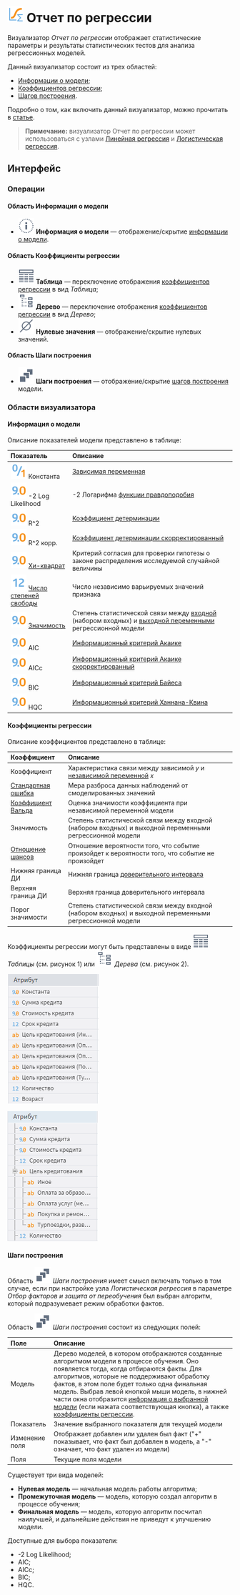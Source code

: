 # ![](../../images/icons/view_types/logregressreport_default.svg) Отчет по регрессии

Визуализатор *Отчет по регрессии* отображает статистические параметры и результаты статистических тестов для анализа регрессионных моделей.

Данный визуализатор состоит из трех областей:

* [Информации о модели](#informatsiya-o-modeli);
* [Коэффициентов регрессии](#koeffitsienty-regressii);
* [Шагов построения](#shagi-postroeniya).

Подробно о том, как включить данный визуализатор, можно прочитать в [статье](../README.md).

>**Примечание:** визуализатор Отчет по регрессии может использоваться с узлами [Линейная регрессия](../../processors/datamining/linear-regression) и [Логистическая регрессия](../../processors/datamining/logistic-regression/README.md).

## Интерфейс

### Операции

#### Область Информация о модели

* ![](../../images/icons/toolbar-controls_18x18/toolbar-controls_18x18_info_default.svg) **Информация о модели** — отображение/скрытие [информации о модели](#informatsiya-o-modeli).

#### Область Коэффициенты регрессии

* ![](../../images/icons/toolbar-controls_18x18/toolbar-controls_18x18_table-view_default.svg) **Таблица** — переключение отображения [коэффициентов регрессии](#koeffitsienty-regressii) в вид *Таблица*;
* ![](../../images/icons/toolbar-controls_18x18/toolbar-controls_18x18_tree_default.svg) **Дерево** — переключение отображения [коэффициентов регрессии](#koeffitsienty-regressii) в вид *Дерево*;
* ![](../../images/icons/toolbar-controls_18x18/toolbar-controls_18x18_zero_default.svg) **Нулевые значения** — отображение/скрытие нулевых значений.

#### Область Шаги построения

* ![](../../images/icons/toolbar-controls_18x18/toolbar-controls_18x18_building-steps_default.svg) **Шаги построения** — отображение/скрытие [шагов построения](#shagi-postroeniya) модели.

### Области визуализатора

#### Информация о модели

Описание показателей модели представлено в таблице:

|Показатель|Описание|
|:------------------------|:-----------------------------------------------|
|![Логический](../../images/icons/datatype_18/datatype_default-04.svg) Константа|[Зависимая переменная](https://wiki.loginom.ru/articles/output-variable.html)|
|![Вещественный](../../images/icons/datatype_18/datatype_default-03.svg) -2 Log Likelihood|-2 Логарифма [функции правдоподобия](https://wiki.loginom.ru/articles/plausibility-function.html)|
|![Вещественный](../../images/icons/datatype_18/datatype_default-03.svg) R^2|[Коэффициент детерминации](https://wiki.loginom.ru/articles/coefficient-of-determination.html)|
|![Вещественный](../../images/icons/datatype_18/datatype_default-03.svg) R^2 корр.|[Коэффициент детерминации скорректированный](https://wiki.loginom.ru/articles/coefficient-determ-adj.html)|
|![Вещественный](../../images/icons/datatype_18/datatype_default-03.svg) [Хи-квадрат](https://wiki.loginom.ru/articles/chi-square-test.html)|Критерий согласия для проверки гипотезы о законе распределения исследуемой случайной величины|
|![Целый](../../images/icons/datatype_18/datatype_default-02.svg) [Число степеней свободы](https://wiki.loginom.ru/articles/degrees-of-freedom.html)|Число независимо варьируемых значений признака|
|![Вещественный](../../images/icons/datatype_18/datatype_default-03.svg) [Значимость](https://wiki.loginom.ru/articles/significance-regr.html)|Степень статистической связи между [входной](https://wiki.loginom.ru/articles/degrees-of-freedom.html) (набором входных) и [выходной переменными](https://wiki.loginom.ru/articles/output-variable.html)  регрессионной модели|
|![Вещественный](../../images/icons/datatype_18/datatype_default-03.svg) AIC|[Информационный критерий Акаике](https://wiki.loginom.ru/articles/aic.html)|
|![Вещественный](../../images/icons/datatype_18/datatype_default-03.svg) AICc|[Информационный критерий Акаике скорректированный](https://wiki.loginom.ru/articles/aicc.html)|
|![Вещественный](../../images/icons/datatype_18/datatype_default-03.svg) BIC|[Информационный критерий Байеса](https://wiki.loginom.ru/articles/bic.html)|
|![Вещественный](../../images/icons/datatype_18/datatype_default-03.svg) HQC|[Информационный критерий Ханнана-Квина](https://wiki.loginom.ru/articles/hq.html)|

#### Коэффициенты регрессии

Описание коэффициентов представлено в таблице:

|Коэффициент|Описание|
|:--------------------|:----------|
|Коэффициент|Характеристика связи между зависимой *y* и [независимой переменной](https://wiki.loginom.ru/articles/input-variable.html) *x*|
|[Стандартная ошибка](https://wiki.loginom.ru/articles/standard-estimation-error.html)|Мера разброса данных наблюдений от смоделированных значений|
|[Коэффициент Вальда](https://wiki.loginom.ru/articles/wald-test.html)|Оценка значимости коэффициента при независимой переменной модели|
|Значимость|Степень статистической связи между входной (набором входных) и выходной переменными регрессионной модели|
|[Отношение шансов](https://wiki.loginom.ru/articles/odds-ratio.html)|Отношение вероятности того, что событие произойдет к вероятности того, что событие не произойдет|
|Нижняя граница ДИ|Нижняя граница [доверительного интервала](https://wiki.loginom.ru/articles/confidence-interval.html)|
|Верхняя граница ДИ|Верхняя граница доверительного интервала|
|Порог значимости|Степень статистической связи между входной (набором входных) и выходной переменными регрессионной модели|

Коэффициенты регрессии могут быть представлены в виде ![](../../images/icons/toolbar-controls_18x18/toolbar-controls_18x18_table-view_default.svg) *Таблицы* (см. рисунок 1) или ![](../../images/icons/toolbar-controls_18x18/toolbar-controls_18x18_tree_default.svg) *Дерева* (см. рисунок 2). 

![Режим отображения Таблица.](./readme-1.png)

![Режим отображения Дерево.](./readme-2.png)

#### Шаги построения

Область ![](../../images/icons/toolbar-controls_18x18/toolbar-controls_18x18_building-steps_default.svg) *Шаги построения* имеет смысл включать только в том случае, если при настройке узла *Логистическая регрессия* в параметре *Отбор факторов и защита от переобучения* был выбран алгоритм, который подразумевает режим обработки фактов.

Область ![](../../images/icons/toolbar-controls_18x18/toolbar-controls_18x18_building-steps_default.svg) *Шаги построения* состоит из следующих полей:

|Поле|Описание|
|:----------------|:----------------------------------------------------------------------------|
|Модель|Дерево моделей, в котором отображаются созданные алгоритмом модели в процессе обучения. Оно появляется тогда, когда отбираются факты. Для алгоритмов, которые не поддерживают обработку фактов, в этом поле будет только одна финальная модель. Выбрав левой кнопкой мыши модель, в нижней части окна отобразится [информация о выбранной модели](#informatsiya-o-modeli) (если нажата соответствующая кнопка), а также [коэффициенты регрессии](#koeffitsienty-regressii).|
|Показатель|Значение выбранного показателя для текущей модели|
|Изменение поля|Отображает добавлен или удален был факт ("+" показывает, что факт был добавлен в модель, а "-" означает, что факт удален из модели)|
|Поля|Текущие поля модели|

Существует три вида моделей:

* **Нулевая модель** — начальная модель работы алгоритма;
* **Промежуточная модель** — модель, которую создал алгоритм в процессе обучения;
* **Финальная модель** — модель, которую алгоритм посчитал наилучшей, и дальнейшие действия не приведут к улучшению модели.

Доступные для выбора показатели:

* -2 Log Likelihood;
* AIC;
* AICc;
* BIC;
* HQC.